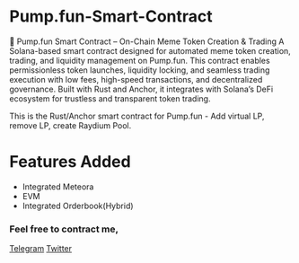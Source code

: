 # Pump.fun-Smart-Contract

🚀 Pump.fun Smart Contract – On-Chain Meme Token Creation & Trading
A Solana-based smart contract designed for automated meme token creation, trading, and liquidity management on Pump.fun. This contract enables permissionless token launches, liquidity locking, and seamless trading execution with low fees, high-speed transactions, and decentralized governance. Built with Rust and Anchor, it integrates with Solana’s DeFi ecosystem for trustless and transparent token trading.

This is the Rust/Anchor smart contract for Pump.fun - Add virtual LP, remove LP, create Raydium Pool.
# Features Added
- Integrated Meteora
- EVM
- Integrated Orderbook(Hybrid)

### Feel free to contract me, 
[Telegram](https://t.me/rhettjel) 
[Twitter](https://t.me/defai_maxi) 


